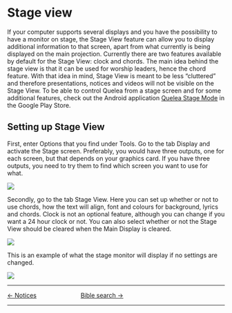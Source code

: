 # Stage view

If your computer supports several displays and you have the possibility
to have a monitor on stage, the Stage View feature can allow you to
display additional information to that screen, apart from what currently
is being displayed on the main projection. Currently there are two
features available by default for the Stage View: clock and chords. The
main idea behind the stage view is that it can be used for worship
leaders, hence the chord feature. With that idea in mind, Stage View is
meant to be less “cluttered” and therefore presentations, notices and
videos will not be visible on the Stage View. To be able to control
Quelea from a stage screen and for some additional features, check out
the Android application [Quelea Stage
Mode](https://play.google.com/store/apps/details?id=org.quelea.stagemode)
in the Google Play Store.

## Setting up Stage View

First, enter Options that you find under Tools. Go to the tab Display
and activate the Stage screen. Preferably, you would have three outputs,
one for each screen, but that depends on your graphics card. If you have
three outputs, you need to try them to find which screen you want to use
for what.

![](Quelea_manual-e-064.png)

Secondly, go to the tab Stage View. Here you can set up whether or not
to use chords, how the text will align, font and colours for background,
lyrics and chords. Clock is not an optional feature, although you can
change if you want a 24 hour clock or not. You can also select whether
or not the Stage View should be cleared when the Main Display is
cleared.

![](Quelea_manual-e-065.png)

This is an example of what the stage monitor will display if no settings
are changed.

![](Quelea_manual-e-066.png)

-----



[← Notices](Notices "Notices") &nbsp;&nbsp;&nbsp;&nbsp;&nbsp;&nbsp;&nbsp;&nbsp;&nbsp;&nbsp;&nbsp;&nbsp;&nbsp;&nbsp;&nbsp;&nbsp;&nbsp;&nbsp;&nbsp;&nbsp;&nbsp;&nbsp;&nbsp;&nbsp; [Bible
search →](Bible_search "Bible search")

---
